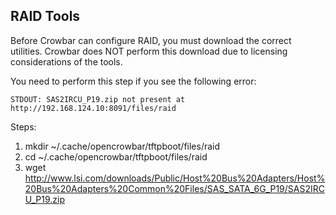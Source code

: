 ## RAID Tools

Before Crowbar can configure RAID, you must download the correct utilities.  Crowbar does NOT perform this download due to licensing considerations of the tools.

You need to perform this step if you see the following error:

`STDOUT: SAS2IRCU_P19.zip not present at http://192.168.124.10:8091/files/raid`

Steps:
  1. mkdir ~/.cache/opencrowbar/tftpboot/files/raid 
  1. cd ~/.cache/opencrowbar/tftpboot/files/raid
  1. wget http://www.lsi.com/downloads/Public/Host%20Bus%20Adapters/Host%20Bus%20Adapters%20Common%20Files/SAS_SATA_6G_P19/SAS2IRCU_P19.zip
